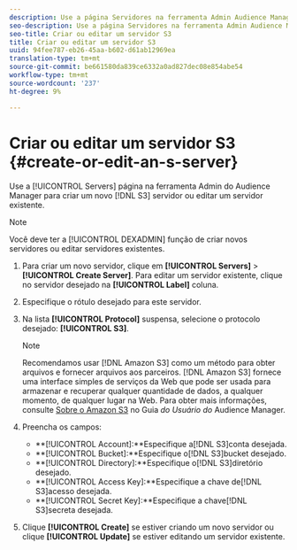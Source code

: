 ```yaml
---
description: Use a página Servidores na ferramenta Admin Audience Manager para criar um novo servidor S3 ou editar um servidor existente.
seo-description: Use a página Servidores na ferramenta Admin Audience Manager para criar um novo servidor S3 ou editar um servidor existente.
seo-title: Criar ou editar um servidor S3
title: Criar ou editar um servidor S3
uuid: 94fee787-eb26-45aa-b602-d61ab12969ea
translation-type: tm+mt
source-git-commit: be661580da839ce6332a0ad827dec08e854abe54
workflow-type: tm+mt
source-wordcount: '237'
ht-degree: 9%

---
```



# Criar ou editar um servidor S3 {#create-or-edit-an-s-server}

Use a [!UICONTROL Servers] página na ferramenta Admin do Audience Manager para criar um novo [!DNL S3] servidor ou editar um servidor existente.

>[!NOTE]
>
>Você deve ter a [!UICONTROL DEXADMIN] função de criar novos servidores ou editar servidores existentes.

1. Para criar um novo servidor, clique em **[!UICONTROL Servers]** > **[!UICONTROL Create Server]**. Para editar um servidor existente, clique no servidor desejado na **[!UICONTROL Label]** coluna.
1. Especifique o rótulo desejado para este servidor.
1. Na lista **[!UICONTROL Protocol]** suspensa, selecione o protocolo desejado: **[!UICONTROL S3]**.

   >[!NOTE]
   >
   >Recomendamos usar [!DNL Amazon S3] como um método para obter arquivos e fornecer arquivos aos parceiros. [!DNL Amazon S3] fornece uma interface simples de serviços da Web que pode ser usada para armazenar e recuperar qualquer quantidade de dados, a qualquer momento, de qualquer lugar na Web. Para obter mais informações, consulte [Sobre o Amazon S3](https://docs.adobe.com/content/help/en/audience-manager/user-guide/reference/amazon-s3.html) no Guia *do Usuário do* Audience Manager.

1. Preencha os campos:

   * **[!UICONTROL Account]:**Especifique a[!DNL S3]conta desejada.
   * **[!UICONTROL Bucket]:**Especifique o[!DNL S3]bucket desejado.
   * **[!UICONTROL Directory]:**Especifique o[!DNL S3]diretório desejado.
   * **[!UICONTROL Access Key]:**Especifique a chave de[!DNL S3]acesso desejada.
   * **[!UICONTROL Secret Key]:**Especifique a chave[!DNL S3]secreta desejada.

1. Clique **[!UICONTROL Create]** se estiver criando um novo servidor ou clique **[!UICONTROL Update]** se estiver editando um servidor existente.